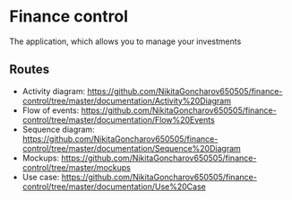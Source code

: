 # Finance control

The application, which allows you to manage your investments

## Routes
- Activity diagram: https://github.com/NikitaGoncharov650505/finance-control/tree/master/documentation/Activity%20Diagram
- Flow of events: https://github.com/NikitaGoncharov650505/finance-control/tree/master/documentation/Flow%20Events
- Sequence diagram: https://github.com/NikitaGoncharov650505/finance-control/tree/master/documentation/Sequence%20Diagram
- Mockups: https://github.com/NikitaGoncharov650505/finance-control/tree/master/mockups
- Use case: https://github.com/NikitaGoncharov650505/finance-control/tree/master/documentation/Use%20Case
